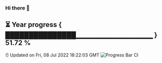 ### Hi there 👋
⏳ Year progress { ███████████████▁▁▁▁▁▁▁▁▁▁▁▁▁▁▁ } 51.72 %
---
⏰ Updated on Fri, 08 Jul 2022 18:22:03 GMT
![Progress Bar CI](https://github.com/liununu/liununu/workflows/Progress%20Bar%20CI/badge.svg)

